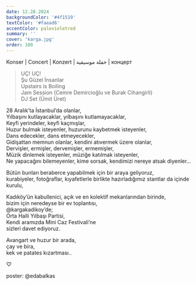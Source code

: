 ```yaml
---
date: 12.28.2024
backgroundColor: '#4f1519'
textColor: '#faead6'
accentColor: palevioletred
summary: ''
cover: 'karga.jpg'
order: 100
---
```

Konser | Concert | Konzert | حفلة موسيقية | концерт

> UÇ! UÇ!  
> Şu Güzel İnsanlar  
> Upstairs is Boiling  
> Jam Session (Cemre Demircioğlu ve Burak Cihangirli)  
> DJ Set (Ümit Üret)  

28 Aralık’ta İstanbul’da olanlar,  
Yılbaşını kutlayacaklar, yılbaşını kutlamayacaklar,  
Keyfi yerindeler, keyfi kaçmışlar,   
Huzur bulmak isteyenler, huzurunu kaybetmek isteyenler,  
Dans edecekler, dans etmeyecekler,  
Gidişattan memnun olanlar, kendini atıvermek üzere olanlar,  
Dervişler, ermişler, dervemişler, ermemişler,  
Müzik dinlemek isteyenler, müziğe katılmak isteyenler,  
Ne yapacağını bilemeyenler, kime sorsak, kendimizi nereye atsak diyenler…

Bütün bunları beraberce yapabilmek için bir araya geliyoruz,  
kurabiyeler, fotoğraflar, kıyafetlerle birlikte hazırladığımız stantlar da içinde kurulu,  

Kadıköy’ün kabullenici, açık ve en kolektif mekanlarından birinde,  
bizim için neredeyse bir ev toplantısı,  
@kargakadikoy’de;  
Orta Halli Yılbaşı Partisi,  
Kendi aramızda Mini Caz Festivali’ne  
sizleri davet ediyoruz.   

Avangart ve huzur bir arada,  
çay ve bira,  
kek ve patates kızartması..  

♡

poster: @edabalkas